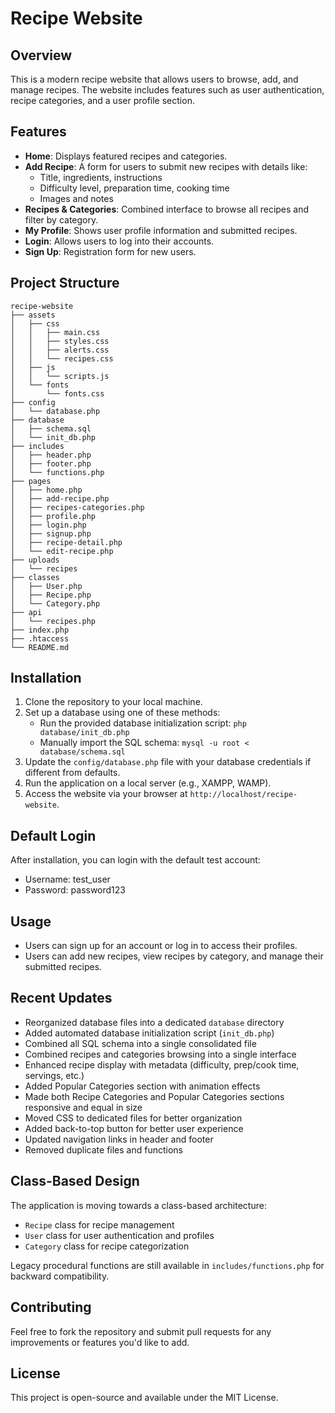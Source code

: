 # Recipe Website

## Overview
This is a modern recipe website that allows users to browse, add, and manage recipes. The website includes features such as user authentication, recipe categories, and a user profile section.

## Features
- **Home**: Displays featured recipes and categories.
- **Add Recipe**: A form for users to submit new recipes with details like:
  - Title, ingredients, instructions
  - Difficulty level, preparation time, cooking time
  - Images and notes
- **Recipes & Categories**: Combined interface to browse all recipes and filter by category.
- **My Profile**: Shows user profile information and submitted recipes.
- **Login**: Allows users to log into their accounts.
- **Sign Up**: Registration form for new users.

## Project Structure
```
recipe-website
├── assets
│   ├── css
│   │   ├── main.css
│   │   ├── styles.css
│   │   ├── alerts.css
│   │   └── recipes.css
│   ├── js
│   │   └── scripts.js
│   └── fonts
│       └── fonts.css
├── config
│   └── database.php
├── database
│   ├── schema.sql
│   └── init_db.php
├── includes
│   ├── header.php
│   ├── footer.php
│   └── functions.php
├── pages
│   ├── home.php
│   ├── add-recipe.php
│   ├── recipes-categories.php
│   ├── profile.php
│   ├── login.php
│   ├── signup.php
│   ├── recipe-detail.php
│   └── edit-recipe.php
├── uploads
│   └── recipes
├── classes
│   ├── User.php
│   ├── Recipe.php
│   └── Category.php
├── api
│   └── recipes.php
├── index.php
├── .htaccess
└── README.md
```

## Installation
1. Clone the repository to your local machine.
2. Set up a database using one of these methods:
   - Run the provided database initialization script: `php database/init_db.php`
   - Manually import the SQL schema: `mysql -u root < database/schema.sql`
3. Update the `config/database.php` file with your database credentials if different from defaults.
4. Run the application on a local server (e.g., XAMPP, WAMP).
5. Access the website via your browser at `http://localhost/recipe-website`.

## Default Login
After installation, you can login with the default test account:
- Username: test_user
- Password: password123

## Usage
- Users can sign up for an account or log in to access their profiles.
- Users can add new recipes, view recipes by category, and manage their submitted recipes.

## Recent Updates
- Reorganized database files into a dedicated `database` directory
- Added automated database initialization script (`init_db.php`)
- Combined all SQL schema into a single consolidated file
- Combined recipes and categories browsing into a single interface
- Enhanced recipe display with metadata (difficulty, prep/cook time, servings, etc.)
- Added Popular Categories section with animation effects
- Made both Recipe Categories and Popular Categories sections responsive and equal in size
- Moved CSS to dedicated files for better organization
- Added back-to-top button for better user experience
- Updated navigation links in header and footer
- Removed duplicate files and functions

## Class-Based Design
The application is moving towards a class-based architecture:
- `Recipe` class for recipe management
- `User` class for user authentication and profiles
- `Category` class for recipe categorization

Legacy procedural functions are still available in `includes/functions.php` for backward compatibility.

## Contributing
Feel free to fork the repository and submit pull requests for any improvements or features you'd like to add.

## License
This project is open-source and available under the MIT License.
